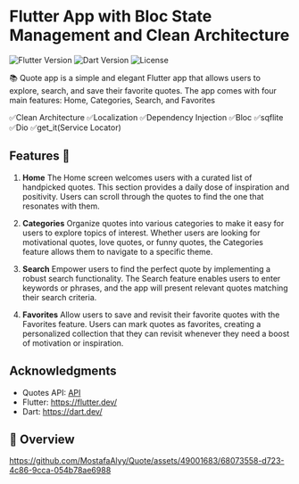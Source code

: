 # Flutter App with Bloc State Management and Clean Architecture
 ![Flutter Version](https://img.shields.io/badge/Flutter-3.7.0-00897B?logo=flutter) 
 ![Dart Version](https://img.shields.io/badge/Dart-3.5.0-0175C2?logo=dart)
 ![License](https://img.shields.io/badge/License-MIT-blue.svg)




📚 Quote app is a simple and elegant Flutter app that allows users to explore, search, and save their favorite quotes. The app comes with four main features: Home, Categories, Search, and Favorites 

✅Clean Architecture
✅Localization
✅Dependency Injection
✅Bloc
✅sqflite
✅Dio
✅get_it(Service Locator)

## Features 🎯
1. **Home**
The Home screen welcomes users with a curated list of handpicked quotes. This section provides a daily dose of inspiration and positivity. Users can scroll through the quotes to find the one that resonates with them.

2. **Categories**
Organize quotes into various categories to make it easy for users to explore topics of interest. Whether users are looking for motivational quotes, love quotes, or funny quotes, the Categories feature allows them to navigate to a specific theme.

3. **Search**
Empower users to find the perfect quote by implementing a robust search functionality. The Search feature enables users to enter keywords or phrases, and the app will present relevant quotes matching their search criteria.

4. **Favorites**
Allow users to save and revisit their favorite quotes with the Favorites feature. Users can mark quotes as favorites, creating a personalized collection that they can revisit whenever they need a boost of motivation or inspiration.


## Acknowledgments

- Quotes API: [API](https://github.com/lukePeavey/quotable)
- Flutter: https://flutter.dev/
- Dart: https://dart.dev/


## 📘 Overview
https://github.com/MostafaAlyy/Quote/assets/49001683/68073558-d723-4c86-9cca-054b78ae6988



